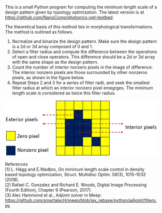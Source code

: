 This is a small Python program for computing the minimum length scale of a design pattern given by topology optimization. The latest version is at https://github.com/NanoComp/photonics-opt-testbed.


The theoretical basis of this method lies in morphological transformations. The method is outlined as follows.
1. Normalize and binarize the design pattern. Make sure the design pattern is a 2d or 3d array composed of 0 and 1.
2. Select a filter radius and compute the difference between the operations of open and close operators. This difference should be a 2d or 3d array with the same shape as the design pattern.
3. Count the number of interior nonzero pixels in the image of difference. The interior nonzero pixels are those surrounded by other nonzeros pixels, as shown in the figure below.
4. Repeat Steps 2 and 3 for a series of filter radii, and seek the smallest filter radius at which an interior nonzero pixel emegrges. The minimum length scale is considered as twice this filter radius.

![image](https://github.com/mawc2019/ruler/blob/main/classification%20of%20pixels.jpg)

References  
[1] L. Hägg and E.Wadbro, On minimum length scale control in density based topology optimization, Struct. Multidisc Optim. 58(3), 1015–1032 (2018).  
[2] Rafael C. Gonzalez and Richard E. Woods, Digital Image Processing (Fourth Edition), Chapter 9 (Pearson, 2017).  
[3] Alec Hammond et al., Adjoint solver in Meep: https://github.com/smartalecH/meep/blob/jax_rebase/python/adjoint/filters.py

